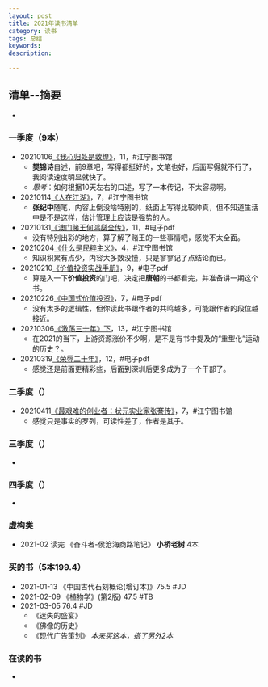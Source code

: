 ```yaml
---
layout: post   
title: 2021年读书清单    
category: 读书    
tags: 总结    
keywords:      
description:

---
```


## 清单--摘要

+ 

### 一季度（9本）

+ 20210106[《我心归处是敦煌》](https://www.jianshu.com/p/d1d25d54ba14)，11，#江宁图书馆
  + **樊锦诗**自述，前9章吧，写得都挺好的，文笔也好，后面写得就不行了，我阅读速度明显就快了。
  + *思考*：如何根据10天左右的口述，写了一本传记，不太容易啊。
+ 20210114[《人在江湖》](https://www.jianshu.com/p/7dd22ff629ec)，7，#江宁图书馆
  + **张纪中**随笔，内容上倒没啥特别的，纸面上写得比较帅真，但不知道生活中是不是这样，估计管理上应该是强势的人。
+ 20210131[《澳门赌王何鸿燊全传》](https://www.jianshu.com/p/2913144b2e1e)，11，#电子pdf
  + 没有特别出彩的地方，算了解了赌王的一些事情吧，感觉不太全面。
+ 20210204[《什么是民粹主义》](https://www.jianshu.com/p/524d9649fd6b)，4，#江宁图书馆
  + 知识积累有点少，内容大多数没懂，只是寥寥记了点结论而已。
+ 20210210[《价值投资实战手册》](https://www.jianshu.com/p/a0118801ccf5)，9，#电子pdf
  + 算是入一下**价值投资**的门吧，决定把**唐朝**的书都看完，并准备讲一期这个书。
+ 20210226[《中国式价值投资》](https://www.jianshu.com/p/9859b1123a21)，7，#电子pdf
  + 没有太多的逻辑性，但你读此书跟作者的共鸣越多，可能跟作者的段位越接近。
+ 20210306[《激荡三十年》下](https://www.jianshu.com/p/c1309c2f9058)，13，#江宁图书馆
  + 在2021的当下，上游资源涨价不少啊，是不是有书中提及的“重型化”运动的历史？。
+ 20210319[《荣辱二十年》](https://www.jianshu.com/p/521aa003b966)，12，#电子pdf
  + 感觉还是前面更精彩些，后面到深圳后更多成为了一个干部了。

### 二季度（）

+ 20210411[《最艰难的创业者：状元实业家张謇传》](https://www.jianshu.com/p/ca44a8358b08)，7，#江宁图书馆
  + 感觉只是事实的罗列，可读性差了，作者是其子。

### 三季度（）

+ 

### 四季度（）

+ 

### 虚构类

+ 2021-02 读完 《奋斗者-侯沧海商路笔记》 **小桥老树** 4本

### 买的书（5本199.4）

+ 2021-01-13 《中国古代石刻概论(增订本)》75.5   #JD
+ 2021-02-09 《植物学》(第2版)   47.5  #TB
+ 2021-03-05    76.4     #JD
  + 《迷失的盛宴》
  + 《佛像的历史》
  + 《现代广告策划》 *本来买这本，搭了另外2本*

### 在读的书

+ 